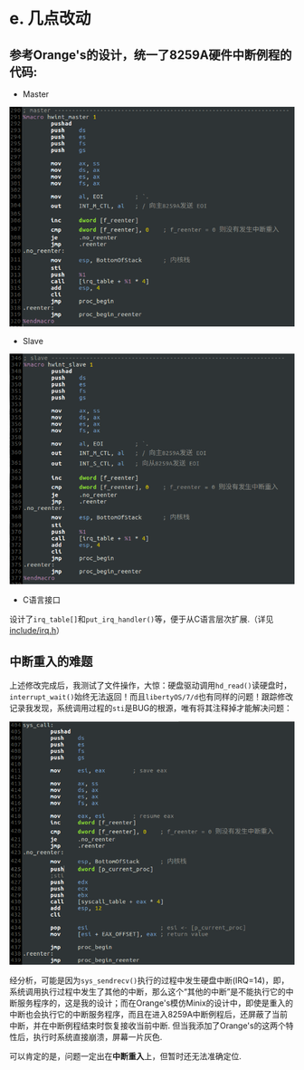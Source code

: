 # e. 几点改动

## 参考Orange's的设计，统一了8259A硬件中断例程的代码:

- Master

![](screenshot/8259A_master.png)

- Slave

![](screenshot/8259A_slave.png)

- C语言接口

设计了`irq_table[]`和`put_irq_handler()`等，便于从C语言层次扩展.（详见[include/irq.h](include/irq.h)）

## 中断重入的难题
上述修改完成后，我测试了文件操作，大惊：硬盘驱动调用`hd_read()`读硬盘时，`interrupt_wait()`始终无法返回！而且`libertyOS/7/d`也有同样的问题！跟踪修改记录我发现，系统调用过程的`sti`是BUG的根源，唯有将其注释掉才能解决问题：

![](screenshot/syscall.png)

经分析，可能是因为`sys_sendrecv()`执行的过程中发生硬盘中断(IRQ=14)，即，系统调用执行过程中发生了其他的中断，那么这个“其他的中断”是不能执行它的中断服务程序的，这是我的设计；而在Orange's模仿Minix的设计中，即使是重入的中断也会执行它的中断服务程序，而且在进入8259A中断例程后，还屏蔽了当前中断，并在中断例程结束时恢复接收当前中断. 但当我添加了Orange's的这两个特性后，执行时系统直接崩溃，屏幕一片灰色.

可以肯定的是，问题一定出在**中断重入**上，但暂时还无法准确定位.
